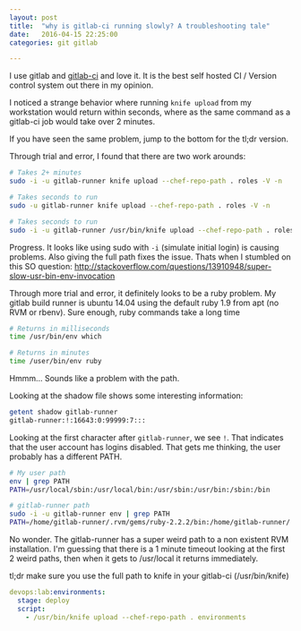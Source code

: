 ```yaml
---
layout: post
title:  "why is gitlab-ci running slowly? A troubleshooting tale"
date:   2016-04-15 22:25:00
categories: git gitlab 

---
```

I use gitlab and [gitlab-ci](https://about.gitlab.com/gitlab-ci/) and love it. It is the best self hosted CI / Version control system out there in my opinion. 

I noticed a strange behavior where running `knife upload` from my workstation would return within seconds, where as the same command as a gitlab-ci job would take over 2 minutes. 

If you have seen the same problem, jump to the bottom for the tl;dr version. 

Through trial and error, I found that there are two work arounds: 

```bash
# Takes 2+ minutes
sudo -i -u gitlab-runner knife upload --chef-repo-path . roles -V -n
```

```bash
# Takes seconds to run
sudo -u gitlab-runner knife upload --chef-repo-path . roles -V -n
```

```bash 
# Takes seconds to run
sudo -i -u gitlab-runner /usr/bin/knife upload --chef-repo-path . roles -V -n
```
Progress. It looks like using sudo with `-i` (simulate initial login) is causing problems. Also giving the full path fixes the issue. Thats when I stumbled on this SO question: 
http://stackoverflow.com/questions/13910948/super-slow-usr-bin-env-invocation

Through more trial and error, it definitely looks to be a ruby problem. My gitlab build runner is ubuntu 14.04 using the default ruby 1.9 from apt (no RVM or rbenv). Sure enough, ruby commands take a long time

```bash
# Returns in milliseconds
time /usr/bin/env which
```

```bash
# Returns in minutes
time /user/bin/env ruby
```
Hmmm... Sounds like a problem with the path. 

Looking at the shadow file shows some interesting information: 

```bash
getent shadow gitlab-runner
gitlab-runner:!:16643:0:99999:7:::
```

Looking at the first character after `gitlab-runner`, we see `!`. That indicates that the user account has logins disabled. That gets me thinking, the user probably has a different PATH. 

```bash
# My user path
env | grep PATH
PATH=/usr/local/sbin:/usr/local/bin:/usr/sbin:/usr/bin:/sbin:/bin
```

```bash
# gitlab-runner path
sudo -i -u gitlab-runner env | grep PATH
PATH=/home/gitlab-runner/.rvm/gems/ruby-2.2.2/bin:/home/gitlab-runner/.rvm/gems/ruby-2.2.2@global/bin:/home/gitlab-runner/.rvm/rubies/ruby-2.2.2/bin:/usr/local/sbin:/usr/local/bin:/usr/sbin:/usr/bin:/sbin:/bin:/home/gitlab-runner/.rvm/bin
```

No wonder. The gitlab-runner has a super weird path to a non existent RVM installation. I'm guessing that there is a 1 minute timeout looking at the first 2 weird paths, then when it gets to /usr/local it returns immediately. 

tl;dr make sure you use the full path to knife in your gitlab-ci (/usr/bin/knife)

```yaml
devops:lab:environments:
  stage: deploy
  script:
    - /usr/bin/knife upload --chef-repo-path . environments
```
